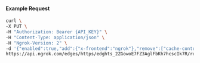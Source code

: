 <!-- Code generated for API Clients. DO NOT EDIT. -->

#### Example Request

```bash
curl \
-X PUT \
-H "Authorization: Bearer {API_KEY}" \
-H "Content-Type: application/json" \
-H "Ngrok-Version: 2" \
-d '{"enabled":true,"add":{"x-frontend":"ngrok"},"remove":["cache-control"]}' \
https://api.ngrok.com/edges/https/edghts_2ZGowoE7FZ3AglFbKh7hcscIk7R/routes/edghtsrt_2ZGowjIlbK49wQYnHcuena5zlPH/request_headers
```
